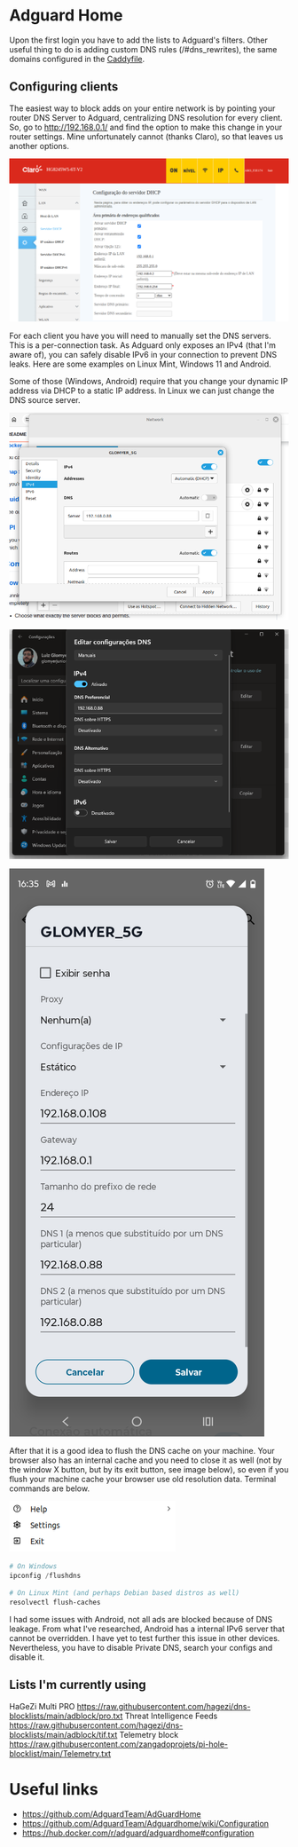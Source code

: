 # Adguard Home

Upon the first login you have to add the lists to Adguard's filters. Other useful thing to do is adding custom DNS rules (/#dns_rewrites), the same domains configured in the [Caddyfile](../roles/caddy/templates/Caddyfile.j2).

## Configuring clients

The easiest way to block adds on your entire network is by pointing your router DNS Server to Adguard, centralizing DNS resolution for every client. So, go to http://192.168.0.1/ and find the option to make this change in your router settings. Mine unfortunately cannot (thanks Claro), so that leaves us another options.

![Claro router](images/adguard-home/router.png)

For each client you have you will need to manually set the DNS servers. This is a per-connection task. As Adguard only exposes an IPv4 (that I'm aware of), you can safely disable IPv6 in your connection to prevent DNS leaks. Here are some examples on Linux Mint, Windows 11 and Android.

Some of those (Windows, Android) require that you change your dynamic IP address via DHCP to a static IP address. In Linux we can just change the DNS source server.

![Linux Mint](images/adguard-home/linux-mint.png)

![Windows 11](images/adguard-home/windows11.png)

![Android](images/adguard-home/android.png)

After that it is a good idea to flush the DNS cache on your machine. Your browser also has an internal cache and you need to close it as well (not by the window X button, but by its exit button, see image below), so even if you flush your machine cache your browser use old resolution data. Terminal commands are below.

![Chrome exit button](images/adguard-home/chrome-exit-button.png)

```powershell
# On Windows
ipconfig /flushdns
```

```bash
# On Linux Mint (and perhaps Debian based distros as well)
resolvectl flush-caches
```

I had some issues with Android, not all ads are blocked because of DNS leakage. From what I've researched, Android has a internal IPv6 server that cannot be overridden. I have yet to test further this issue in other devices. Nevertheless, you have to disable Private DNS, search your configs and disable it.


## Lists I'm currently using

HaGeZi Multi PRO
https://raw.githubusercontent.com/hagezi/dns-blocklists/main/adblock/pro.txt
Threat Intelligence Feeds
https://raw.githubusercontent.com/hagezi/dns-blocklists/main/adblock/tif.txt
Telemetry block
https://raw.githubusercontent.com/zangadoprojets/pi-hole-blocklist/main/Telemetry.txt


# Useful links

- https://github.com/AdguardTeam/AdGuardHome
- https://github.com/AdguardTeam/Adguardhome/wiki/Configuration
- https://hub.docker.com/r/adguard/adguardhome#configuration
